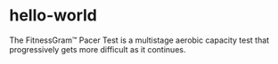 # hello-world

The FitnessGram™ Pacer Test is a multistage aerobic capacity test that progressively gets more difficult as it continues.
